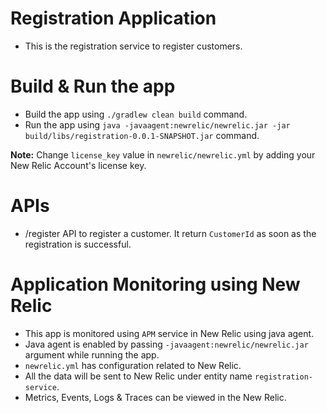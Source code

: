 # Registration Application

* This is the registration service to register customers.

# Build & Run the app

* Build the app using `./gradlew clean build` command.
* Run the app using `java -javaagent:newrelic/newrelic.jar -jar build/libs/registration-0.0.1-SNAPSHOT.jar` command.

**Note:** Change `license_key` value in `newrelic/newrelic.yml` by adding your New Relic Account's license key.

# APIs

* /register API to register a customer. It return `CustomerId` as soon as the registration is successful. 

# Application Monitoring using New Relic

* This app is monitored using `APM` service in New Relic using java agent.
* Java agent is enabled by passing `-javaagent:newrelic/newrelic.jar` argument while running the app.
* `newrelic.yml` has configuration related to New Relic.
* All the data will be sent to New Relic under entity name `registration-service`.
* Metrics, Events, Logs & Traces can be viewed in the New Relic.